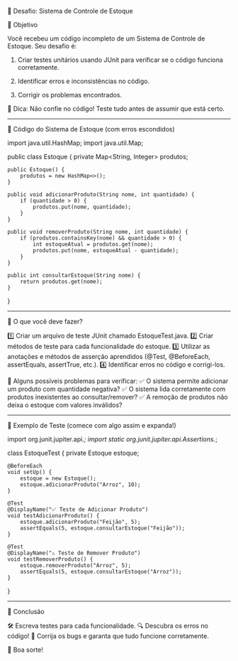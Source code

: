 📌 Desafio: Sistema de Controle de Estoque

🎯 Objetivo

Você recebeu um código incompleto de um Sistema de Controle de Estoque. Seu desafio é:

1. Criar testes unitários usando JUnit para verificar se o código funciona corretamente.


2. Identificar erros e inconsistências no código.


3. Corrigir os problemas encontrados.



📢 Dica: Não confie no código! Teste tudo antes de assumir que está certo.


---

📂 Código do Sistema de Estoque (com erros escondidos)

import java.util.HashMap;
import java.util.Map;

public class Estoque {
    private Map<String, Integer> produtos;

    public Estoque() {
        produtos = new HashMap<>();
    }

    public void adicionarProduto(String nome, int quantidade) {
        if (quantidade > 0) {
            produtos.put(nome, quantidade);
        }
    }

    public void removerProduto(String nome, int quantidade) {
        if (produtos.containsKey(nome) && quantidade > 0) {
            int estoqueAtual = produtos.get(nome);
            produtos.put(nome, estoqueAtual - quantidade);
        }
    }

    public int consultarEstoque(String nome) {
        return produtos.get(nome);
    }
}


---

📝 O que você deve fazer?

1️⃣ Criar um arquivo de teste JUnit chamado EstoqueTest.java.
2️⃣ Criar métodos de teste para cada funcionalidade do estoque.
3️⃣ Utilizar as anotações e métodos de asserção aprendidos (@Test, @BeforeEach, assertEquals, assertTrue, etc.).
4️⃣ Identificar erros no código e corrigi-los.

📌 Alguns possíveis problemas para verificar:
✅ O sistema permite adicionar um produto com quantidade negativa?
✅ O sistema lida corretamente com produtos inexistentes ao consultar/remover?
✅ A remoção de produtos não deixa o estoque com valores inválidos?


---

📌 Exemplo de Teste (comece com algo assim e expanda!)

import org.junit.jupiter.api.*;
import static org.junit.jupiter.api.Assertions.*;

class EstoqueTest {
    private Estoque estoque;

    @BeforeEach
    void setUp() {
        estoque = new Estoque();
        estoque.adicionarProduto("Arroz", 10);
    }

    @Test
    @DisplayName("✅ Teste de Adicionar Produto")
    void testAdicionarProduto() {
        estoque.adicionarProduto("Feijão", 5);
        assertEquals(5, estoque.consultarEstoque("Feijão"));
    }

    @Test
    @DisplayName("⚠️ Teste de Remover Produto")
    void testRemoverProduto() {
        estoque.removerProduto("Arroz", 5);
        assertEquals(5, estoque.consultarEstoque("Arroz"));
    }
}


---

🏁 Conclusão

🛠️ Escreva testes para cada funcionalidade.
🔍 Descubra os erros no código!
🐛 Corrija os bugs e garanta que tudo funcione corretamente.

🚀 Boa sorte!

